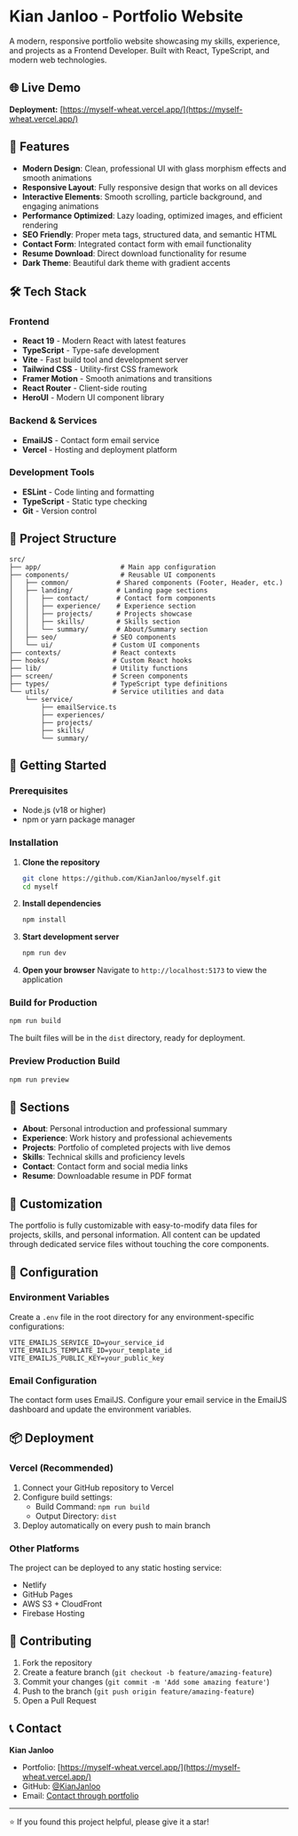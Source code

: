 # Kian Janloo - Portfolio Website

A modern, responsive portfolio website showcasing my skills, experience, and projects as a Frontend Developer. Built with React, TypeScript, and modern web technologies.

## 🌐 Live Demo

**Deployment:** [https://myself-wheat.vercel.app/](https://myself-wheat.vercel.app/)

## 🚀 Features

- **Modern Design**: Clean, professional UI with glass morphism effects and smooth animations
- **Responsive Layout**: Fully responsive design that works on all devices
- **Interactive Elements**: Smooth scrolling, particle background, and engaging animations
- **Performance Optimized**: Lazy loading, optimized images, and efficient rendering
- **SEO Friendly**: Proper meta tags, structured data, and semantic HTML
- **Contact Form**: Integrated contact form with email functionality
- **Resume Download**: Direct download functionality for resume
- **Dark Theme**: Beautiful dark theme with gradient accents

## 🛠️ Tech Stack

### Frontend
- **React 19** - Modern React with latest features
- **TypeScript** - Type-safe development
- **Vite** - Fast build tool and development server
- **Tailwind CSS** - Utility-first CSS framework
- **Framer Motion** - Smooth animations and transitions
- **React Router** - Client-side routing
- **HeroUI** - Modern UI component library

### Backend & Services
- **EmailJS** - Contact form email service
- **Vercel** - Hosting and deployment platform

### Development Tools
- **ESLint** - Code linting and formatting
- **TypeScript** - Static type checking
- **Git** - Version control

## 📁 Project Structure

```
src/
├── app/                    # Main app configuration
├── components/             # Reusable UI components
│   ├── common/            # Shared components (Footer, Header, etc.)
│   ├── landing/           # Landing page sections
│   │   ├── contact/       # Contact form components
│   │   ├── experience/    # Experience section
│   │   ├── projects/      # Projects showcase
│   │   ├── skills/        # Skills section
│   │   └── summary/       # About/Summary section
│   ├── seo/              # SEO components
│   └── ui/               # Custom UI components
├── contexts/             # React contexts
├── hooks/                # Custom React hooks
├── lib/                  # Utility functions
├── screen/               # Screen components
├── types/                # TypeScript type definitions
└── utils/                # Service utilities and data
    └── service/
        ├── emailService.ts
        ├── experiences/
        ├── projects/
        ├── skills/
        └── summary/
```

## 🚀 Getting Started

### Prerequisites

- Node.js (v18 or higher)
- npm or yarn package manager

### Installation

1. **Clone the repository**
   ```bash
   git clone https://github.com/KianJanloo/myself.git
   cd myself
   ```

2. **Install dependencies**
   ```bash
   npm install
   ```

3. **Start development server**
   ```bash
   npm run dev
   ```

4. **Open your browser**
   Navigate to `http://localhost:5173` to view the application

### Build for Production

```bash
npm run build
```

The built files will be in the `dist` directory, ready for deployment.

### Preview Production Build

```bash
npm run preview
```

## 📱 Sections

- **About**: Personal introduction and professional summary
- **Experience**: Work history and professional achievements
- **Projects**: Portfolio of completed projects with live demos
- **Skills**: Technical skills and proficiency levels
- **Contact**: Contact form and social media links
- **Resume**: Downloadable resume in PDF format

## 🎨 Customization

The portfolio is fully customizable with easy-to-modify data files for projects, skills, and personal information. All content can be updated through dedicated service files without touching the core components.

## 🔧 Configuration

### Environment Variables
Create a `.env` file in the root directory for any environment-specific configurations:

```env
VITE_EMAILJS_SERVICE_ID=your_service_id
VITE_EMAILJS_TEMPLATE_ID=your_template_id
VITE_EMAILJS_PUBLIC_KEY=your_public_key
```

### Email Configuration
The contact form uses EmailJS. Configure your email service in the EmailJS dashboard and update the environment variables.

## 📦 Deployment

### Vercel (Recommended)
1. Connect your GitHub repository to Vercel
2. Configure build settings:
   - Build Command: `npm run build`
   - Output Directory: `dist`
3. Deploy automatically on every push to main branch

### Other Platforms
The project can be deployed to any static hosting service:
- Netlify
- GitHub Pages
- AWS S3 + CloudFront
- Firebase Hosting

## 🤝 Contributing

1. Fork the repository
2. Create a feature branch (`git checkout -b feature/amazing-feature`)
3. Commit your changes (`git commit -m 'Add some amazing feature'`)
4. Push to the branch (`git push origin feature/amazing-feature`)
5. Open a Pull Request

## 📞 Contact

**Kian Janloo**
- Portfolio: [https://myself-wheat.vercel.app/](https://myself-wheat.vercel.app/)
- GitHub: [@KianJanloo](https://github.com/KianJanloo)
- Email: [Contact through portfolio](https://myself-wheat.vercel.app/#contact)

---

⭐ If you found this project helpful, please give it a star!